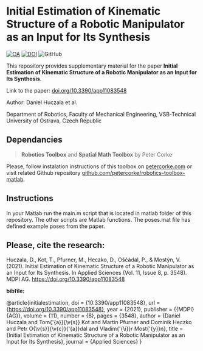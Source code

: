 # Initial Estimation of Kinematic Structure of a Robotic Manipulator as an Input for Its Synthesis

[![OA](https://img.shields.io/badge/MDPI%20Applied%20Sciences-Open%20Access-orange?style=social&logo=open-access)](https://doi.org/10.3390/app11083548)
[![DOI](https://img.shields.io/badge/doi-10.3390%2Fapp11083548-green)](https://doi.org/10.3390/app11083548)
![GitHub](https://img.shields.io/github/license/robot-vsb-cz/initial-estimation)

This repository provides supplementary material for the paper **Initial Estimation of Kinematic Structure of a Robotic Manipulator as an Input for Its Synthesis**.

Link to the paper: [doi.org/10.3390/app11083548](https://doi.org/10.3390/app11083548)

Author: Daniel Huczala et al.

Department of Robotics, Faculty of Mechanical Engineering, VSB-Technical University of Ostrava, Czech Republic

## Dependancies
> **Robotics Toolbox** and **Spatial Math Toolbox** by Peter Corke

Please, follow instalation instructions of this toolbox on [petercorke.com](https://petercorke.com/toolboxes/robotics-toolbox/) or visit related Github repository [github.com/petercorke/robotics-toolbox-matlab](https://github.com/petercorke/robotics-toolbox-matlab).

## Instructions
In your Matlab run the main.m script that is located in matlab folder of this repository. The other scripts are Matlab functions. The poses.mat file has defined example poses from the paper.

## Please, cite the research:

Huczala, D., Kot, T., Pfurner, M., Heczko, D., Oščádal, P., & Mostýn, V. (2021). Initial Estimation of Kinematic Structure of a Robotic Manipulator as an Input for Its Synthesis. In Applied Sciences (Vol. 11, Issue 8, p. 3548). MDPI AG. https://doi.org/10.3390/app11083548

**bibfile:** 

@article{initialestimation,
  doi = {10.3390/app11083548},
  url = {https://doi.org/10.3390/app11083548},
  year = {2021},
  publisher = {{MDPI} {AG}},
  volume = {11},
  number = {8},
  pages = {3548},
  author = {Daniel Huczala and Tom{\'{a}}{\v{s}} Kot and Martin Pfurner and Dominik Heczko and Petr O{\v{s}}{\v{c}}{\'{a}}dal and Vladim{\'{\i}}r Most{\'{y}}n},
  title = {Initial Estimation of Kinematic Structure of a Robotic Manipulator as an Input for Its Synthesis},
  journal = {Applied Sciences}
}
